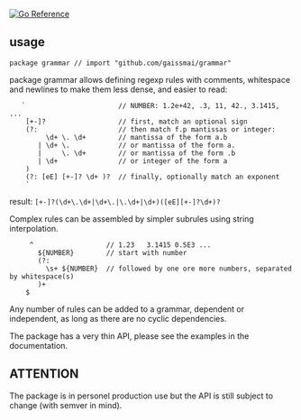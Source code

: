 [![Go Reference](https://pkg.go.dev/badge/github.com/gaissmai/grammar.svg)](https://pkg.go.dev/github.com/gaissmai/grammar)

## usage

```
package grammar // import "github.com/gaissmai/grammar"
```


package grammar allows defining regexp rules with comments, whitespace and
newlines to make them less dense, and easier to read:

```
   `                       // NUMBER: 1.2e+42, .3, 11, 42., 3.1415, ...
    [+-]?                  // first, match an optional sign
    (?:                    // then match f.p mantissas or integer:
         \d+ \. \d+        // mantissa of the form a.b
       | \d+ \.            // or mantissa of the form a.
       |     \. \d+        // or mantissa of the form .b
       | \d+               // or integer of the form a
    )
    (?: [eE] [+-]? \d+ )?  // finally, optionally match an exponent
    `
```

result: `[+-]?(\d+\.\d+|\d+\.|\.\d+|\d+)([eE][+-]?\d+)?`

Complex rules can be assembled by simpler subrules using string interpolation.

```
     ^                  // 1.23   3.1415 0.5E3 ...
       ${NUMBER}        // start with number
       (?:
         \s+ ${NUMBER}  // followed by one ore more numbers, separated by whitespace(s)
       )+
    $
```

Any number of rules can be added to a grammar, dependent or independent,
as long as there are no cyclic dependencies.

The package has a very thin API, please see the examples in the documentation.

## ATTENTION

The package is in personel production use but the API is still subject to change (with semver in mind).

